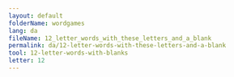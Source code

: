```yaml
---
layout: default
folderName: wordgames
lang: da
fileName: 12_letter_words_with_these_letters_and_a_blank
permalink: da/12-letter-words-with-these-letters-and-a-blank
tool: 12-letter-words-with-blanks
letter: 12
---
```

